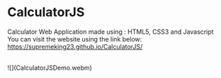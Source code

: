 # CalculatorJS
Calculator Web Application made using : HTML5, CSS3 and Javascript <br />
You can visit the website using the link below: <br > https://supremeking23.github.io/CalculatorJS/

<br >
![](CalculatorJSDemo.webm)
